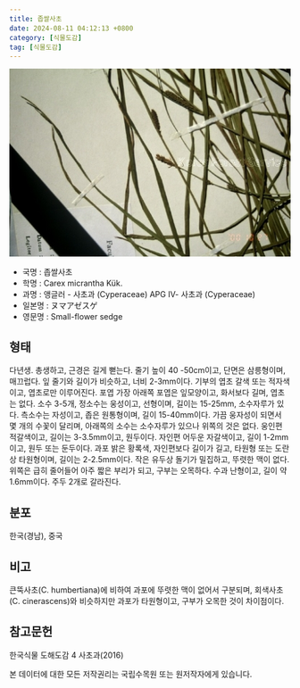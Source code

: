 ```yaml
---
title: 좁쌀사초
date: 2024-08-11 04:12:13 +0800
category: [식물도감]
tag: [식물도감]
---
```




![좁쌀사초](/assets/img/fileUpload/plants/basic/Cyperaceae/Carex/4583/2_th2.JPG)
- 국명 : 좁쌀사초
- 학명 : Carex micrantha Kük.
- 과명 : 앵글러 - 사초과 (Cyperaceae) APG Ⅳ- 사초과 (Cyperaceae)
- 일본명 : ヌマアゼスゲ
- 영문명 : Small-flower sedge


## 형태
다년생. 총생하고, 근경은 길게 뻗는다. 줄기 높이 40 -50cm이고, 단면은 삼릉형이며, 매끄럽다. 잎 줄기와 길이가 비슷하고, 너비 2-3mm이다. 기부의 엽초 갈색 또는 적자색이고, 엽초로만 이루어진다. 포엽 가장 아래쪽 포엽은 잎모양이고, 화서보다 길며, 엽초는 없다. 소수 3-5개, 정소수는 웅성이고, 선형이며, 길이는 15-25mm, 소수자루가 있다. 측소수는 자성이고, 좁은 원통형이며, 길이 15-40mm이다. 가끔 웅자성이 되면서 몇 개의 수꽃이 달리며, 아래쪽의 소수는 소수자루가 있으나 위쪽의 것은 없다. 웅인편 적갈색이고, 길이는 3-3.5mm이고, 원두이다. 자인편 어두운 자갈색이고, 길이 1-2mm이고, 원두 또는 둔두이다. 과포 밝은 황록색, 자인편보다 길이가 길고, 타원형 또는 도란상 타원형이며, 길이는 2-2.5mm이다. 작은 유두상 돌기가 밀집하고, 뚜렷한 맥이 없다. 위쪽은 급히 줄어들어 아주 짧은 부리가 되고, 구부는 오목하다. 수과 난형이고, 길이 약 1.6mm이다. 주두 2개로 갈라진다.
## 분포
한국(경남), 중국
## 비고
큰뚝사초(C. humbertiana)에 비하여 과포에 뚜렷한 맥이 없어서 구분되며, 회색사초(C. cinerascens)와 비슷하지만 과포가 타원형이고, 구부가 오목한 것이 차이점이다.
## 참고문헌
한국식물 도해도감 4 사초과(2016)






본 데이터에 대한 모든 저작권리는 국립수목원 또는 원저작자에게 있습니다.
